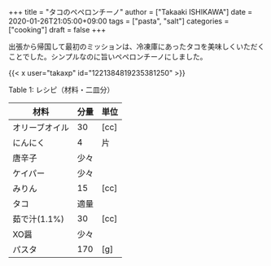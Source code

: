 +++
title = "タコのペペロンチーノ"
author = ["Takaaki ISHIKAWA"]
date = 2020-01-26T21:05:00+09:00
tags = ["pasta", "salt"]
categories = ["cooking"]
draft = false
+++

出張から帰国して最初のミッションは、冷凍庫にあったタコを美味しくいただくことでした。シンプルなのに旨いペペロンチーノにしました。  

{{< x user="takaxp" id="1221384819235381250" >}}  

<div class="table-caption">
  <span class="table-number">Table 1</span>:
  レシピ（材料・二皿分）
</div>

| 材料      | 分量 | 単位 |
|---------|----|----|
| オリーブオイル | 30  | [cc] |
| にんにく  | 4   | 片   |
| 唐辛子    | 少々 |      |
| ケイパー  | 少々 |      |
| みりん    | 15  | [cc] |
| タコ      | 適量 |      |
| 茹で汁(1.1%) | 30  | [cc] |
| XO醤      | 少々 |      |
| パスタ    | 170 | [g]  |
